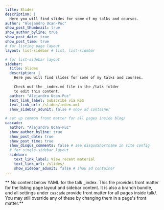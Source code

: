 ```yaml
---
title: Slides
description: |
  Here you will find slides for some of my talks and courses.
author: "Alejandro Ucan-Puc"
show_post_thumbnail: true
show_author_byline: true
show_post_date: true
show_post_time: true
# for listing page layout
layout: list-sidebar # list, list-sidebar

# for list-sidebar layout
sidebar: 
  title: Slides
  description: |
    Here you will find slides for some of my talks and courses.
    
    Check out the _index.md file in the /talk folder 
    to edit this content. 
  author: "Alejandro Ucan-Puc"
  text_link_label: Subscribe via RSS
  text_link_url: /slides/index.xml
  show_sidebar_adunit: false # show ad container

# set up common front matter for all pages inside blog/
cascade:
  author: "Alejandro Ucan-Puc"
  show_author_byline: true
  show_post_date: true
  show_post_time: true
  show_disqus_comments: false # see disqusShortname in site config
  # for single-sidebar layout
  sidebar:
    text_link_label: View recent material
    text_link_url: /slides/
    show_sidebar_adunit: false # show ad container
---
```


** No content below YAML for the talk _index. This file provides front matter for the listing page layout and sidebar content. It is also a branch bundle, and all settings under `cascade` provide front matter for all pages inside talk/. You may still override any of these by changing them in a page's front matter.**
